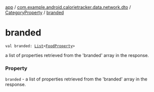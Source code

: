 [app](../../index.md) / [com.example.android.calorietracker.data.network.dto](../index.md) / [CategoryProperty](index.md) / [branded](./branded.md)

# branded

`val branded: `[`List`](https://kotlinlang.org/api/latest/jvm/stdlib/kotlin.collections/-list/index.html)`<`[`FoodProperty`](../-food-property/index.md)`>`

a list of properties retrieved from the 'branded' array in the response.

### Property

`branded` - a list of properties retrieved from the 'branded' array in the response.